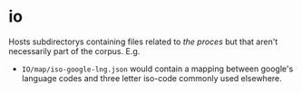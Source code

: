# io

Hosts subdirectorys containing files related to _the proces_ but that aren't necessarily part of the corpus. E.g.

- `IO/map/iso-google-lng.json` would contain a mapping between google's language codes and three letter iso-code commonly used elsewhere.